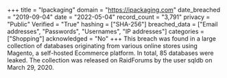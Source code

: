 +++
title = "Ipackaging"
domain = "https://ipackaging.com"
date_breached = "2019-09-04"
date = "2022-05-04"
record_count = "3,791"
privacy = "Public"
Verified = "True"
hashing = ["SHA-256"]
breached_data = ["Email addresses", "Passwords", "Usernames", "IP addresses"]
categories = ["Shopping"]
acknowledged = "No"
+++
This breach was found in a large collection of databases originating from various online stores using Magento, a self-hosted Ecommerce platform. In total, 85 databases were leaked. The collection was released on RaidForums by the user sqldb on March 29, 2020.
